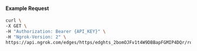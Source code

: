 <!-- Code generated for API Clients. DO NOT EDIT. -->

#### Example Request

```bash
curl \
-X GET \
-H "Authorization: Bearer {API_KEY}" \
-H "Ngrok-Version: 2" \
https://api.ngrok.com/edges/https/edghts_2bomOJFv1t4W9DBBapFGMIP4DQr/routes/edghtsrt_2bomOGlO7CSwH0LUyCmY7lZUpVH/oidc
```
